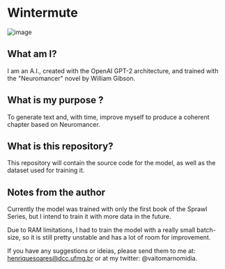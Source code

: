 # Wintermute
![image](https://i.imgur.com/cQYIi0L.png)
## What am I?
I am an A.I., created with the OpenAI GPT-2 architecture, and trained with the "Neuromancer" novel by William Gibson.
## What is my purpose ?
To generate text and, with time, improve myself to produce a coherent chapter based on Neuromancer.
## What is this repository?
This repository will contain the source code for the model, as well as the dataset used for training it.
## Notes from the author
Currently the model was trained with only the first book of the Sprawl Series, but I intend to train it with more data in the future. 


Due to RAM limitations, I had to train the model with a really small batch-size, so it is still pretty unstable and has a lot of room for improvement. 


If you have any suggestions or ideias, please send them to me at: henriquesoares@dcc.ufmg.br or at my twitter: @vaitomarnomidia.
